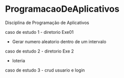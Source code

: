 # ProgramacaoDeAplicativos
Disciplina de Programação de Aplicativos

caso de estudo 1 - diretorio Exe01
- Gerar numero aleatorio dentro de um intervalo 

caso de estudo 2 - diretorio Exe 2 
- loteria

caso de estudo 3 - crud  usuario e login